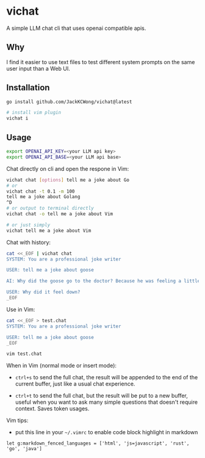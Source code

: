 # vichat

A simple LLM chat cli that uses openai compatible apis.

## Why

I find it easier to use text files to test different system prompts on the same user input than a Web UI.

## Installation

```bash
go install github.com/JackKCWong/vichat@latest

# install vim plugin
vichat i 
```

## Usage

```bash
export OPENAI_API_KEY=<your LLM api key>
export OPENAI_API_BASE=<your LLM api base>
```

Chat directly on cli and open the respone in Vim:

```bash
vichat chat [options] tell me a joke about Go
# or
vichat chat -t 0.1 -m 100
tell me a joke about Golang
^D
# or output to terminal directly
vichat chat -o tell me a joke about Vim

# or just simply
vichat tell me a joke about Vim
```

Chat with history:
```bash
cat <<_EOF | vichat chat
SYSTEM: You are a professional joke writer

USER: tell me a joke about goose

AI: Why did the goose go to the doctor? Because he was feeling a little down!

USER: Why did it feel down?
_EOF
```

Use in Vim:

```bash
cat <<_EOF > test.chat
SYSTEM: You are a professional joke writer

USER: tell me a joke about goose
_EOF

vim test.chat
```

When in Vim (normal mode or insert mode):

* `ctrl+s` to send the full chat, the result will be appended to the end of the current buffer, just like a usual chat experience.

* `ctrl+t` to send the full chat, but the result will be put to a new buffer, useful when you want to ask many simple questions that doesn't require context. Saves token usages.


Vim tips:

* put this line in your `~/.vimrc` to enable code block highlight in markdown

```vim
let g:markdown_fenced_languages = ['html', 'js=javascript', 'rust', 'go', 'java']
```
